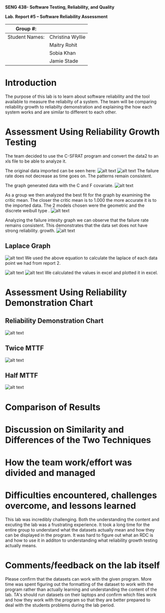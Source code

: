 **SENG 438- Software Testing, Reliability, and Quality**

**Lab. Report \#5 – Software Reliability Assessment**

| Group \#:       |   |
|-----------------|---|
| Student Names:  | Christina Wyllie  |
|                 | Maitry Rohit  |
|                 | Sobia Khan |
|                 | Jamie Stade |

# Introduction
The purpose of this lab is to learn about software reliability and the tool available to measure the reliabilty of a system. The team will be comparing reliability growth to reliabilty demonstration and explaining the how each system works and are similar to different to each other. 

# Assessment Using Reliability Growth Testing 
The team decided to use the C-SFRAT program and convert the data2 to an xls file to be able to analyze it. 

The original data imported can be seen here:
![alt text](ReportMedia/importedData.png)
![alt text](ReportMedia/importedData2.png)
The failure rate does not decrease as time goes on. The patterns remain consistent. 

The graph generated data with the C and F covariate. 
![alt text](ReportMedia/covariateAll.png)

As a group we then analyzed the best fit for the graph by examining the critic mean. The closer the critic mean is to 1.000 the more accurate it is to the imported data. The 2 models chosen were the geometric and the discrete weibull type . 
![alt text](ReportMedia/criticMean.png)

Analyzing the failure intesity graph we can observe that the failure rate remains consistent. This demonstrates that the data set does not have strong reliability. growth. 
![alt text](ReportMedia/failureIntensityAnalysis.png)

## Laplace Graph
![alt text](ReportMedia/LaplaceEquation.png)
We used the above equation to calculate the laplace of each data point we had from report 2.

![alt text](ReportMedia/LaplaceCalcs.png)
![alt text](ReportMedia/LaplaceGraph.png)
We calculated the values in excel and plotted it in excel. 

# Assessment Using Reliability Demonstration Chart 

## Reliability Demonstration Chart
![alt text](ReportMedia/RDC.png)

## Twice MTTF
![alt text](ReportMedia/TwiceRDC.png)

## Half MTTF
![alt text](ReportMedia/HalfRDC.png)

# Comparison of Results


# Discussion on Similarity and Differences of the Two Techniques


# How the team work/effort was divided and managed

# 

# Difficulties encountered, challenges overcome, and lessons learned
This lab was incredibly challenging. Both the understanding the content and excuting the lab was a frustrating experience. It took a long time for the entire group to understand what the datasets actually mean and how they can be displayed in the program. It was hard to figure out what an RDC is and how to use it in additon to understanding what reliability growth testing actually means.

# Comments/feedback on the lab itself
Please confirm that the datasets can work with the given program. More time was spent figuring out the formatting of the dataset to work with the program rather than actually learning and understanding the content of the lab. TA's should run datasets on their laptops and confirm which files work and how they work with the program so that they are better prepared to deal with the students problems during the lab period. 
